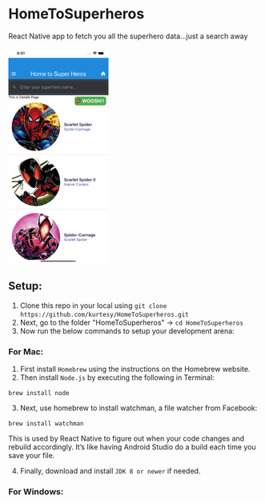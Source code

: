 # HomeToSuperheros
React Native app to fetch you all the superhero data...just a search away

<img src="assets/app_preview.png?raw=true" width="200">

## Setup:
1. Clone this repo in your local using `git clone https://github.com/kurtesy/HomeToSuperheros.git`
2. Next, go to the folder "HomeToSuperheros" -> `cd HomeToSuperheros`
3. Now run the below commands to setup your development arena:

### For Mac:
1. First install `Homebrew` using the instructions on the Homebrew website. 
2. Then install `Node.js` by executing the following in Terminal:
```
brew install node
```
3. Next, use homebrew to install watchman, a file watcher from Facebook:
```
brew install watchman
```
This is used by React Native to figure out when your code changes and rebuild accordingly. It’s like having Android Studio do a build each time you save your file.

4. Finally, download and install `JDK 8 or newer` if needed.

### For Windows:


